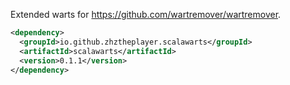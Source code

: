 Extended warts for https://github.com/wartremover/wartremover.

```xml
<dependency>
  <groupId>io.github.zhztheplayer.scalawarts</groupId>
  <artifactId>scalawarts</artifactId>
  <version>0.1.1</version>
</dependency>
```
